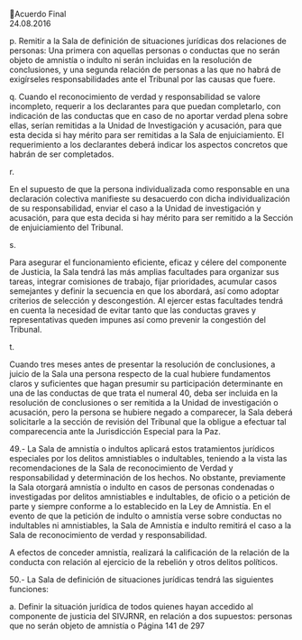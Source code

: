 Acuerdo Final  
24.08.2016  

p. Remitir a la Sala de definición de situaciones jurídicas dos relaciones de personas: Una 
primera con aquellas personas o conductas que no serán objeto de amnistía o indulto ni 
serán incluidas en la resolución de conclusiones, y una segunda relación de personas a las 
que no habrá de exigírseles responsabilidades ante el Tribunal por las causas que fuere. 
 
q. Cuando el reconocimiento de verdad y responsabilidad se valore incompleto, requerir a 
los declarantes para que puedan completarlo, con indicación de las conductas que en caso 
de no aportar verdad plena sobre ellas, serían remitidas a la Unidad de Investigación y 
acusación,  para  que  esta  decida  si  hay  mérito  para  ser  remitidas  a  la  Sala  de 
enjuiciamiento. El requerimiento a los declarantes deberá indicar los aspectos concretos 
que habrán de ser completados. 
 
r.

En el supuesto de que la persona individualizada como responsable en una declaración 
colectiva  manifieste  su  desacuerdo  con  dicha  individualización  de  su  responsabilidad, 
enviar el caso a la Unidad de investigación y acusación, para que esta decida si hay mérito 
para ser remitido a la Sección de enjuiciamiento del Tribunal. 

s.

Para asegurar el funcionamiento eficiente, eficaz y célere del componente de Justicia, la 
Sala tendrá las más amplias facultades para organizar sus tareas, integrar comisiones de 
trabajo,  fijar  prioridades,  acumular  casos  semejantes  y  definir  la  secuencia  en  que  los 
abordará,  así  como  adoptar  criterios  de  selección  y  descongestión.  Al  ejercer  estas 
facultades  tendrá  en  cuenta  la  necesidad  de  evitar  tanto  que  las  conductas  graves  y 
representativas queden impunes así como prevenir la congestión del Tribunal. 

t.

Cuando tres meses antes de presentar la resolución de conclusiones, a juicio de la Sala 
una  persona  respecto  de  la  cual  hubiere  fundamentos  claros  y  suficientes  que  hagan 
presumir su participación determinante en una de las conductas de que trata el numeral 
40,  deba  ser  incluida  en  la  resolución  de  conclusiones  o  ser  remitida  a  la  Unidad  de 
investigación  o  acusación,  pero  la  persona  se  hubiere  negado  a  comparecer,  la  Sala 
deberá  solicitarle  a  la  sección  de  revisión  del  Tribunal  que  la  obligue  a  efectuar  tal 
comparecencia ante la Jurisdicción Especial para la Paz. 

 

 

 
49.-  La  Sala  de  amnistía  o  indultos  aplicará  estos  tratamientos  jurídicos  especiales  por  los  delitos 
amnistiables  o  indultables,  teniendo  a  la  vista  las  recomendaciones  de  la  Sala  de  reconocimiento  de 
Verdad  y  responsabilidad  y  determinación  de  los  hechos.  No  obstante,  previamente  la  Sala  otorgará 
amnistía o indulto en casos de personas condenadas o investigadas por delitos amnistiables e indultables, 
de oficio o a petición de parte y siempre conforme a lo establecido en la Ley de Amnistía. En el evento de 
que  la  petición  de  indulto  o  amnistía  verse  sobre  conductas  no  indultables  ni  amnistiables,  la  Sala  de 
Amnistía e indulto remitirá el caso a la Sala de reconocimiento de verdad y responsabilidad.  
 
A  efectos  de  conceder  amnistía,  realizará  la  calificación  de  la  relación  de  la  conducta  con  relación  al 
ejercicio de la rebelión y otros delitos políticos. 
 
50.- La Sala de definición de situaciones jurídicas tendrá las siguientes funciones:  
 
a. Definir la situación jurídica de todos quienes hayan accedido al componente de justicia 
del SIVJRNR, en relación a dos supuestos: personas que no serán objeto de amnistía o 
Página 141 de 297 
 

